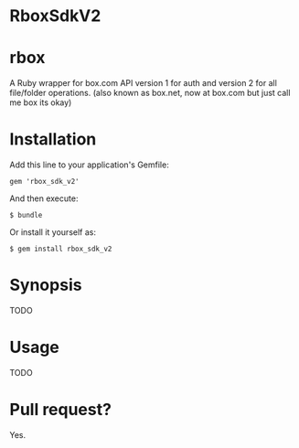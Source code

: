 RboxSdkV2
=========

rbox
====

A Ruby wrapper for box.com API version 1 for auth and version 2 for all file/folder operations.
(also known as box.net, now at box.com but just call me box its okay)

Installation
========

Add this line to your application's Gemfile:

    gem 'rbox_sdk_v2'

And then execute:

    $ bundle

Or install it yourself as:

    $ gem install rbox_sdk_v2

Synopsis
========
TODO

Usage
========
TODO

Pull request?
=============

Yes.